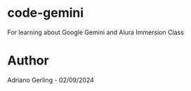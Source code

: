 # code-gemini
For learning about Google Gemini and Alura Immersion Class

# Author
Adriano Gerling - 02/09/2024

